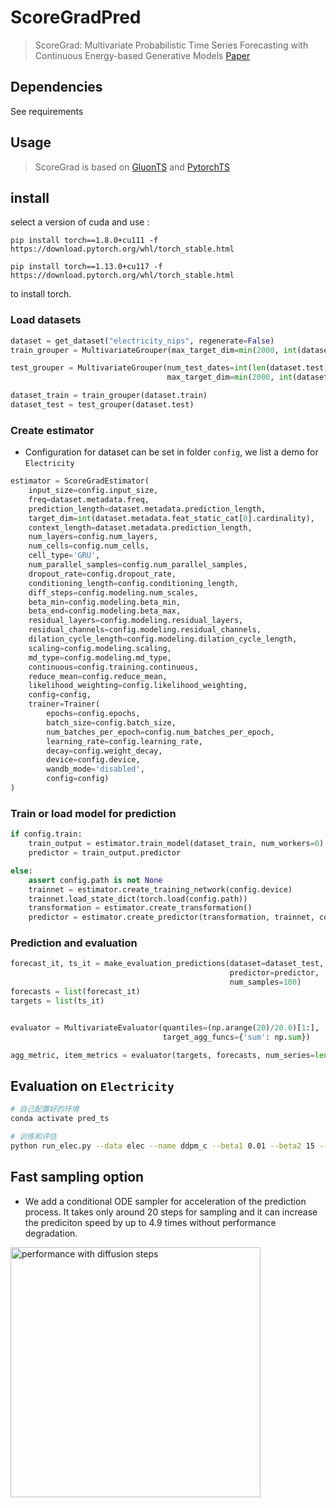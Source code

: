 # ScoreGradPred

> ScoreGrad: Multivariate Probabilistic Time Series Forecasting with Continuous Energy-based Generative Models [Paper](https://arxiv.org/abs/2106.10121)

## Dependencies

See requirements

## Usage

> ScoreGrad is based on [GluonTS](https://github.com/awslabs/gluon-ts) and [PytorchTS](https://github.com/zalandoresearch/pytorch-ts)

## install

select a version of cuda and use : 
```commandline
pip install torch==1.8.0+cu111 -f https://download.pytorch.org/whl/torch_stable.html

pip install torch==1.13.0+cu117 -f https://download.pytorch.org/whl/torch_stable.html
```
to install torch.

### Load datasets

```python
dataset = get_dataset("electricity_nips", regenerate=False)
train_grouper = MultivariateGrouper(max_target_dim=min(2000, int(dataset.metadata.feat_static_cat[0].cardinality)))

test_grouper = MultivariateGrouper(num_test_dates=int(len(dataset.test)/len(dataset.train)),
                                   max_target_dim=min(2000, int(dataset.metadata.feat_static_cat[0].cardinality)))

dataset_train = train_grouper(dataset.train)
dataset_test = test_grouper(dataset.test)
```

### Create estimator

* Configuration for dataset can be set in folder `config`, we list a demo for `Electricity`


```python
estimator = ScoreGradEstimator(
    input_size=config.input_size,
    freq=dataset.metadata.freq,
    prediction_length=dataset.metadata.prediction_length,
    target_dim=int(dataset.metadata.feat_static_cat[0].cardinality),
    context_length=dataset.metadata.prediction_length,
    num_layers=config.num_layers,
    num_cells=config.num_cells,
    cell_type='GRU',
    num_parallel_samples=config.num_parallel_samples,
    dropout_rate=config.dropout_rate,
    conditioning_length=config.conditioning_length,
    diff_steps=config.modeling.num_scales,
    beta_min=config.modeling.beta_min,
    beta_end=config.modeling.beta_max,
    residual_layers=config.modeling.residual_layers,
    residual_channels=config.modeling.residual_channels,
    dilation_cycle_length=config.modeling.dilation_cycle_length,
    scaling=config.modeling.scaling,
    md_type=config.modeling.md_type,
    continuous=config.training.continuous,
    reduce_mean=config.reduce_mean,
    likelihood_weighting=config.likelihood_weighting,
    config=config,
    trainer=Trainer(
        epochs=config.epochs,
        batch_size=config.batch_size,
        num_batches_per_epoch=config.num_batches_per_epoch,
        learning_rate=config.learning_rate,
        decay=config.weight_decay,
        device=config.device,
        wandb_mode='disabled',
        config=config)
)
```

### Train or load model for prediction

```python
if config.train:
    train_output = estimator.train_model(dataset_train, num_workers=0)
    predictor = train_output.predictor

else:
    assert config.path is not None
    trainnet = estimator.create_training_network(config.device)
    trainnet.load_state_dict(torch.load(config.path))
    transformation = estimator.create_transformation()
    predictor = estimator.create_predictor(transformation, trainnet, config.device)
```

### Prediction and evaluation

```python
forecast_it, ts_it = make_evaluation_predictions(dataset=dataset_test,
                                                 predictor=predictor,
                                                 num_samples=100)
forecasts = list(forecast_it)
targets = list(ts_it)


evaluator = MultivariateEvaluator(quantiles=(np.arange(20)/20.0)[1:],
                                  target_agg_funcs={'sum': np.sum})

agg_metric, item_metrics = evaluator(targets, forecasts, num_series=len(dataset_test))
```

## Evaluation on `Electricity`

```bash
# 自己配置好的环境
conda activate pred_ts

# 训练和评估
python run_elec.py --data elec --name ddpm_c --beta1 0.01 --beta2 15 --scale 200 --epochs 40 --batch 64

```

## Fast sampling option
* We add a conditional ODE sampler for acceleration of the prediction process. It takes only around 20 steps for sampling and it can increase the prediciton speed by up to 4.9 times without performance degradation.
<img src="./assets/scale.jpg" alt="performance with diffusion steps" width="400px" />

